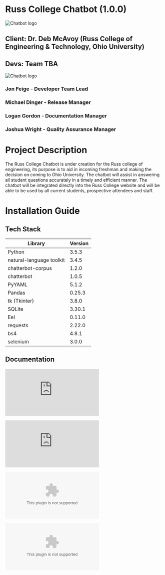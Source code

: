 # Russ College Chatbot (1.0.0)
![Chatbot logo](https://github.com/senior-design-19-20/tba/blob/master/Documents/Chatbot/logo.png)

## Client: Dr. Deb McAvoy (Russ College of Engineering & Technology, Ohio University)

## Devs: Team TBA
![Chatbot logo](https://github.com/senior-design-19-20/tba/blob/master/Documents/Chatbot/Team.png)
### Jon Feige - Developer Team Lead
### Michael Dinger - Release Manager
### Logan Gordon - Documentation Manager
### Joshua Wright - Quality Assurance Manager

# Project Description
The Russ College Chatbot is under creation for the Russ college of engineering, its purpose is to aid in incoming freshman and making the decision on coming to Ohio University. The chatbot will assist in answering all student questions accurately in a timely and efficient manner. The chatbot will be integrated directly into the Russ College website and will be able to be used by all current students, prospective attendees and staff.

# Installation Guide
## Tech Stack
| Library                  | Version |
|--------------------------|---------|
| Python                   |  3.5.3  |
| natural-language toolkit |  3.4.5  |
| chatterbot-corpus        |  1.2.0  |
| chatterbot               |  1.0.5  |
| PyYAML                   |  5.1.2  |
| Pandas                   |  0.25.3 |
| tk (Tkinter)             |  3.8.0  |
| SQLite                   |  3.30.1 |
| Eel                      |  0.11.0 |
| requests                 |  2.22.0 |
| bs4                      |  4.8.1  |
| selenium                 |  3.0.0  |

Documentation
------------
![Testing Guide](https://github.com/senior-design-19-20/tba/blob/master/Documents/Chatbot/Developer_Testing.md)

![Installation/User Guide](https://github.com/senior-design-19-20/tba/blob/master/Documents/Docs/User_Guide.md)

![SRS Documentation](https://github.com/senior-design-19-20/tba/blob/master/Documents/Docs/SRS-Chatbot.docx)

![SDD Documentation](https://github.com/senior-design-19-20/tba/blob/master/Documents/Docs/SDD-Chatbot.docx)
